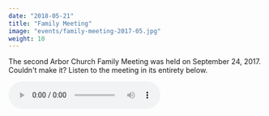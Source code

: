 ```yaml
---
date: "2018-05-21"
title: "Family Meeting"
image: "events/family-meeting-2017-05.jpg"
weight: 10
---
```


The second Arbor Church Family Meeting was held on September 24, 2017. Couldn't make it? Listen to the meeting in its entirety below.

<audio src="/podcast/family-meeting-2017-09.m4a" controls="controls">

